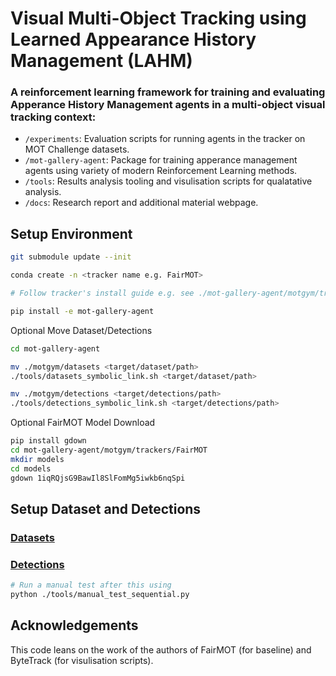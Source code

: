 # Visual Multi-Object Tracking using Learned Appearance History Management (LAHM)
### A reinforcement learning framework for training and evaluating Apperance History Management agents in a multi-object visual tracking context:
- `/experiments`: Evaluation scripts for running agents in the tracker on MOT Challenge datasets.
- `/mot-gallery-agent`: Package for training apperance management agents using variety of modern Reinforcement Learning methods.
- `/tools`: Results analysis tooling and visulisation scripts for qualatative analysis.
- `/docs`: Research report and additional material webpage.

## Setup Environment

```bash
git submodule update --init

conda create -n <tracker name e.g. FairMOT>

# Follow tracker's install guide e.g. see ./mot-gallery-agent/motgym/trackers/FairMOT/README.md

pip install -e mot-gallery-agent
```
Optional Move Dataset/Detections
```bash
cd mot-gallery-agent

mv ./motgym/datasets <target/dataset/path>
./tools/datasets_symbolic_link.sh <target/dataset/path>

mv ./motgym/detections <target/detections/path>
./tools/detections_symbolic_link.sh <target/detections/path>
```

Optional FairMOT Model Download
```bash
pip install gdown
cd mot-gallery-agent/motgym/trackers/FairMOT
mkdir models
cd models
gdown 1iqRQjsG9BawIl8SlFomMg5iwkb6nqSpi
```

## Setup Dataset and Detections
### [Datasets](/motgym/datasets/DATASETS.md)
### [Detections](/mot-gallery-agent/motgym/detections/)

```bash
# Run a manual test after this using 
python ./tools/manual_test_sequential.py
```

## Acknowledgements

This code leans on the work of the authors of FairMOT (for baseline) and ByteTrack (for visulisation scripts).
